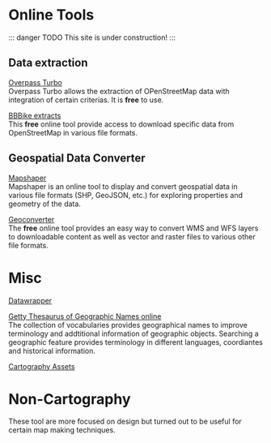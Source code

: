 # Online Tools
::: danger TODO
This site is under construction!
:::

## Data extraction

[Overpass Turbo](http://overpass-turbo.eu/ )  
Overpass Turbo allows the extraction of OPenStreetMap data with integration of certain criterias. It is **free** to use. 

[BBBike extracts](https://extract.bbbike.org/)  
This **free** online tool provide access to download specific data from OpenStreetMap in various file formats. 

## Geospatial Data Converter

[Mapshaper](https://mapshaper.org/)  
Mapshaper is an online tool to display and convert geospatial data in various file formats (SHP, GeoJSON, etc.) for exploring properties and geometry of the data. 

[Geoconverter](https://geoconverter.hsr.ch/)  
The **free** online tool provides an easy way to convert WMS and WFS layers to downloadable content as well as vector and raster files to various other file formats. 



# Misc

[Datawrapper](https://www.datawrapper.de/)  


[Getty Thesaurus of Geographic Names online](http://www.getty.edu/research/tools/vocabularies/tgn/)  
The collection of vocabularies provides geographical names to improve terminology and addtitional information of geographic objects. Searching a geographic feature provides terminology in different languages, coordiantes and historical information. 

[Cartography Assets](https://www.cartographyassets.com/)



# Non-Cartography 
These tool are more focused on design but turned out to be useful for certain map making techniques. 